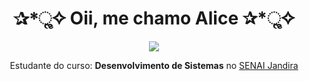 
<h1 align="center"> ✰*ૢ✧ Oii, me chamo Alice ✰*ૢ✧ </h1>

<div style="display: inline_block" align="center">

<img src="https://i.pinimg.com/originals/bf/82/8d/bf828dcc0e99928ec7c124cf4a53e33a.gif">

Estudante do curso: **Desenvolvimento de Sistemas** no [SENAI Jandira](https://jandira.sp.senai.br/)
